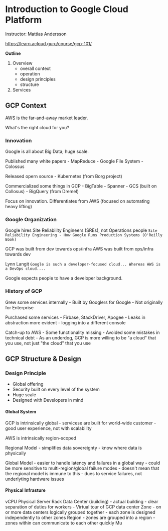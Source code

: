 # Introduction to Google Cloud Platform

Instructor: Mattias Andersson

<https://learn.acloud.guru/course/gcp-101/>

**Outline**

1. Overview
    - overall context
    - operation
    - design principles
    - structure
2. Services

## GCP Context

AWS is the far-and-away market leader.

What's the right cloud for you?

### Innovation

Google is all about Big Data; huge scale.

Published many white papers
    - MapReduce
    - Google File System
    - Colossus

Released opern source
    - Kubernetes (from Borg project)

Commercialized some things in GCP
    - BigTable
    - Spanner
    - GCS (built on Collosus)
    - BigQuery (from Dremel)

Focus on innovation.
Differentiates from AWS (focused on automating heavy lifting)

### Google Organization

Google hires Site Reliability Engineers (SREs), not Operations people
`Site Reliability Engineering - How Google Runs Production Systems (O'Reilly Book)`

GCP was built from dev towards ops/infra
AWS was built from ops/infra towards dev

Lynn Langit
`Google is such a developer-focused cloud... Whereas AWS is a DevOps cloud....`

Google expects people to have a developer background.

### History of GCP

Grew some services internally
    - Built by Googlers for Google
    - Not originally for Enterprise

Purchased some services
    - Firbase, StackDriver, Apogee
    - Leaks in abstraction more evident
    - logging into a different console

Catch-up to AWS
    - Some functionality missing
    - Avoided some mistakes in technical debt
    - As an underdog, GCP is more willing to be "a cloud" that you use, not just "the cloud" that you use

## GCP Structure & Design

### Design Principle

- Global offering
- Security built on every level of the system
- Huge scale
- Designed with Developers in mind

#### Global System

GCP is intrinsically global
    - servicese are built for world-wide customer
    - good user experience, not with scalability

AWS is intrinsically region-scoped

Regional Model
    - simplifies data sovereignty
    - know where data is physically

Global Model
    - easier to handle latency and failures in a global way
    - could be more sensitive to multi-region/global failure modes
        - doesn't mean that the regional model is immune to this
        - dues to service failures, not underlyting hardware issues

#### Physical Infrasture

vCPU
Physical Server
Rack
Data Center (building)
    - actual building
    - clear separation of duties for workers
    - Virtual tour of GCP data center
Zone
    - on or more data centers logically grouped together
    - each zone is designed independently to other zones
Region
    - zones are grouped into a region
    - zones within can communicate to each other quickly
Mu
